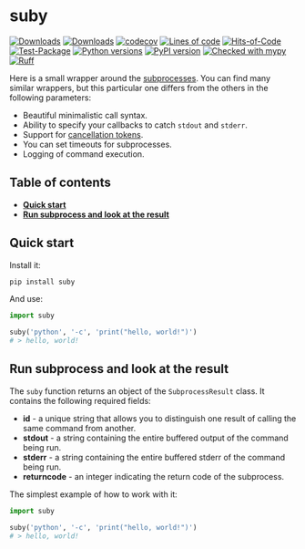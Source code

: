 # suby

[![Downloads](https://static.pepy.tech/badge/suby/month)](https://pepy.tech/project/suby)
[![Downloads](https://static.pepy.tech/badge/suby)](https://pepy.tech/project/suby)
[![codecov](https://codecov.io/gh/pomponchik/suby/graph/badge.svg?token=IyYI7IaSet)](https://codecov.io/gh/pomponchik/suby)
[![Lines of code](https://sloc.xyz/github/pomponchik/suby/?category=code)](https://github.com/boyter/scc/)
[![Hits-of-Code](https://hitsofcode.com/github/pomponchik/suby?branch=main)](https://hitsofcode.com/github/pomponchik/suby/view?branch=main)
[![Test-Package](https://github.com/pomponchik/suby/actions/workflows/tests_and_coverage.yml/badge.svg)](https://github.com/pomponchik/suby/actions/workflows/tests_and_coverage.yml)
[![Python versions](https://img.shields.io/pypi/pyversions/suby.svg)](https://pypi.python.org/pypi/suby)
[![PyPI version](https://badge.fury.io/py/suby.svg)](https://badge.fury.io/py/suby)
[![Checked with mypy](http://www.mypy-lang.org/static/mypy_badge.svg)](http://mypy-lang.org/)
[![Ruff](https://img.shields.io/endpoint?url=https://raw.githubusercontent.com/astral-sh/ruff/main/assets/badge/v2.json)](https://github.com/astral-sh/ruff)


Here is a small wrapper around the [subprocesses](https://docs.python.org/3/library/subprocess.html). You can find many similar wrappers, but this particular one differs from the others in the following parameters:

- Beautiful minimalistic call syntax.
- Ability to specify your callbacks to catch `stdout` and `stderr`.
- Support for [cancellation tokens](https://github.com/pomponchik/cantok).
- You can set timeouts for subprocesses.
- Logging of command execution.


## Table of contents

- [**Quick start**](#quick-start)
- [**Run subprocess and look at the result**](#run-subprocess-and-look-at-the-result)


## Quick start

Install it:

```bash
pip install suby
```

And use:

```python
import suby

suby('python', '-c', 'print("hello, world!")')
# > hello, world!
```


## Run subprocess and look at the result

The `suby` function returns an object of the `SubprocessResult` class. It contains the following required fields:

- **id** - a unique string that allows you to distinguish one result of calling the same command from another.
- **stdout** - a string containing the entire buffered output of the command being run.
- **stderr** - a string containing the entire buffered stderr of the command being run.
- **returncode** - an integer indicating the return code of the subprocess.

The simplest example of how to work with it:

```python
import suby

suby('python', '-c', 'print("hello, world!")')
# > hello, world!
```
